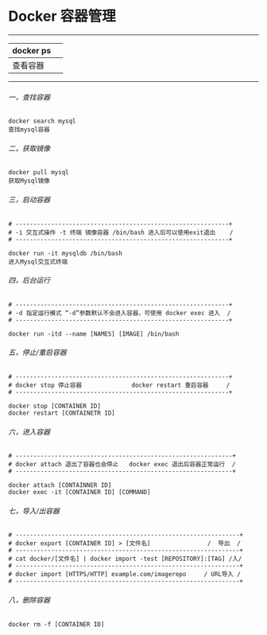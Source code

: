 # Docker 容器管理

---

| docker ps |      |
| --------- | ---- |
| 查看容器  |      |

---



###### 一，查找容器

```
docker search mysql
查找mysql容器
```



###### 二，获取镜像

```
docker pull mysql 
获取Mysql镜像
```



###### 三，启动容器

```
# ------------------------------------------------------------+
# -i 交互式操作 -t 终端 镜像容器 /bin/bash 进入后可以使用exit退出    /
# ------------------------------------------------------------+

docker run -it mysqldb /bin/bash
进入Mysql交互式终端
```



###### 四，后台运行

```
# ------------------------------------------------------------+
# -d 指定运行模式 “-d”参数默认不会进入容器，可使用 docker exec 进入  /
# ------------------------------------------------------------+

docker run -itd --name [NAMES] [IMAGE] /bin/bash	
```



###### 五，停止/重启容器

```
# ------------------------------------------------------------+
# docker stop 停止容器				docker restart 重启容器     /
# ------------------------------------------------------------+

docker stop [CONTAINER ID]
docker restart [CONTAINETR ID]
```



###### 六，进入容器

````
# -------------------------------------------------------------+ 
# docker attach 退出了容器也会停止	docker exec 退出后容器正常运行  /
# -------------------------------------------------------------+

docker attach [CONTAINNER ID]
docker exec -it [CONTAINER ID] [COMMAND]
````



###### 七，导入/出容器

```
# ---------------------------------------------------------------+
# docker export [CONTAINER ID] > [文件名]	 			  /  导出  /
# ---------------------------------------------------------------+
# cat docker/[文件名] | docker import -test [REPOSITORY]:[TAG] /入/
# ---------------------------------------------------------------+
# docker import [HTTPS/HTTP] example.com/imagerepo	   / URL导入 /
# ---------------------------------------------------------------+
```



###### 八，删除容器

```
docker rm -f [CONTAINER ID]
```





